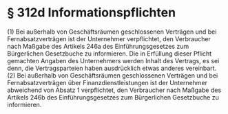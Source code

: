 # § 312d Informationspflichten
(1) Bei außerhalb von Geschäftsräumen geschlossenen Verträgen und bei Fernabsatzverträgen ist der Unternehmer verpflichtet, den Verbraucher nach Maßgabe des Artikels 246a des Einführungsgesetzes zum Bürgerlichen Gesetzbuche zu informieren. Die in Erfüllung dieser Pflicht gemachten Angaben des Unternehmers werden Inhalt des Vertrags, es sei denn, die Vertragsparteien haben ausdrücklich etwas anderes vereinbart.
(2) Bei außerhalb von Geschäftsräumen geschlossenen Verträgen und bei Fernabsatzverträgen über Finanzdienstleistungen ist der Unternehmer abweichend von Absatz 1 verpflichtet, den Verbraucher nach Maßgabe des Artikels 246b des Einführungsgesetzes zum Bürgerlichen Gesetzbuche zu informieren.